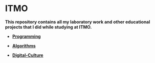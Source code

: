 # ITMO
 **This repository contains all my laboratory work and other educational projects that I did while studying at ITMO.**

- [**Programming**](https://github.com/elro-root/ITMO/tree/master/Programming)

- [**Algorithms**](https://github.com/elro-root/ITMO/tree/master/Algorithms)
- [**Digital-Culture**](https://github.com/elro-root/ITMO/tree/master/Digital-Culture)